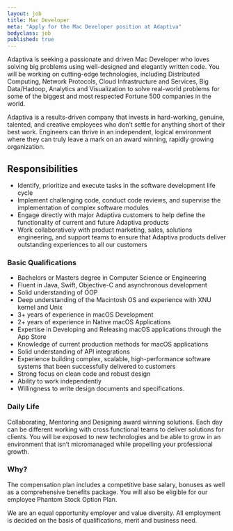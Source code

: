 ```yaml
---
layout: job
title: Mac Developer
meta: "Apply for the Mac Developer position at Adaptiva"
bodyclass: job
published: true
---
```


Adaptiva is seeking a passionate and driven Mac Developer who loves solving big problems using well-designed and elegantly written code. You will be working on cutting-edge technologies, including Distributed Computing, Network Protocols, Cloud Infrastructure and Services, Big Data/Hadoop, Analytics and Visualization to solve real-world problems for some of the biggest and most respected Fortune 500 companies in the world.

Adaptiva is a results-driven company that invests in hard-working, genuine, talented, and creative employees who don’t settle for anything short of their best work. Engineers can thrive in an independent, logical environment where they can truly leave a mark on an award winning, rapidly growing organization.

## Responsibilities
* Identify, prioritize and execute tasks in the software development life cycle
* Implement challenging code, conduct code reviews, and supervise the implementation of complex software modules
* Engage directly with major Adaptiva customers to help define the functionality of current and future Adaptiva products
* Work collaboratively with product marketing, sales, solutions engineering, and support teams to ensure that Adaptiva products deliver outstanding experiences to all our customers



### Basic Qualifications
* Bachelors or Masters degree in Computer Science or Engineering
* Fluent in Java, Swift, Objective-C and asynchronous development 
* Solid understanding of OOP
* Deep understanding of the Macintosh OS and experience with XNU kernel and Unix 
* 3+ years of experience in macOS Development
* 2+ years of experience in Native macOS Applications
* Expertise in Developing and Releasing macOS applications through the App Store
* Knowledge of current production methods for macOS applications
* Solid understanding of API integrations 
* Experience building complex, scalable, high-performance software systems that been successfully delivered to customers
* Strong focus on clean code and robust design
* Ability to work independently 
* Willingness to write design documents and specifications.

### Daily Life 
Collaborating, Mentoring and Designing award winning solutions. Each day can be different working with cross functional teams to deliver solutions for clients. You will be exposed to new technologies and be able to grow in an environment that isn’t micromanaged while propelling your professional growth.

### Why?
The compensation plan includes a competitive base salary, bonuses as well as a comprehensive benefits package. You will also be eligible for our employee Phantom Stock Option Plan.

We are an equal opportunity employer and value diversity. All employment is decided on the basis of qualifications, merit and business need.
 
